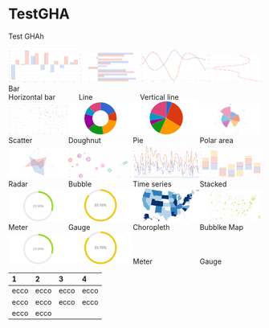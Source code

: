 # TestGHA
Test GHAh

<div style="display:table">
  <div style="display:table-row">
    <div style="display:table-cell"><img width="200px" src="https://raw.githubusercontent.com/pepstock-org/Charba-Wiki/master/static/img/galleryBar.png"></div>
    <div style="display:table-cell"><img width="200px" src="https://raw.githubusercontent.com/pepstock-org/Charba-Wiki/master/static/img/galleryHorizontalBar.png"></div>
	<div style="display:table-cell"><img width="200px" src="https://raw.githubusercontent.com/pepstock-org/Charba-Wiki/master/static/img/galleryLine.png"></div>
    <div style="display:table-cell"><img width="200px" src="https://raw.githubusercontent.com/pepstock-org/Charba-Wiki/master/static/img/galleryVerticalLine.png"></div>
  </div>
  <div style="display:table-row">
    <td align="center">Bar</div>
	<div style="display:table-cell">Horizontal bar</div>
	<div style="display:table-cell">Line</div>
	<div style="display:table-cell">Vertical line</div>
  </div>
  <div style="display:table-row">
    <div style="display:table-cell"><img width="200px" src="https://raw.githubusercontent.com/pepstock-org/Charba-Wiki/master/static/img/galleryScatter.png"></div>
    <div style="display:table-cell"><img width="200px" src="https://raw.githubusercontent.com/pepstock-org/Charba-Wiki/master/static/img/galleryDoughnut.png"></div>
	<div style="display:table-cell"><img width="200px" src="https://raw.githubusercontent.com/pepstock-org/Charba-Wiki/master/static/img/galleryPie.png"></div>
    <div style="display:table-cell"><img width="200px" src="https://raw.githubusercontent.com/pepstock-org/Charba-Wiki/master/static/img/galleryPolarArea.png"></div>
  </div>
  <div style="display:table-row">
    <div style="display:table-cell">Scatter</div>
	<div style="display:table-cell">Doughnut</div>
	<div style="display:table-cell">Pie</div>
	<div style="display:table-cell">Polar area</div>
  </div>
  <div style="display:table-row">
    <div style="display:table-cell"><img width="200px" src="https://raw.githubusercontent.com/pepstock-org/Charba-Wiki/master/static/img/galleryRadar.png"></div>
    <div style="display:table-cell"><img width="200px" src="https://raw.githubusercontent.com/pepstock-org/Charba-Wiki/master/static/img/galleryBubble.png"></div>
	<div style="display:table-cell"><img width="200px" src="https://raw.githubusercontent.com/pepstock-org/Charba-Wiki/master/static/img/galleryTimeseries.png"></div>
    <div style="display:table-cell"><img width="200px" src="https://raw.githubusercontent.com/pepstock-org/Charba-Wiki/master/static/img/galleryStacked.png"></div>
  </div>  
  <div style="display:table-row">
    <div style="display:table-cell">Radar</div>
	<div style="display:table-cell">Bubble</div>
	<div style="display:table-cell">Time series</div>
	<div style="display:table-cell">Stacked</div>
  </div>
  <div style="display:table-row">
    <div style="display:table-cell"><img width="200px" src="https://raw.githubusercontent.com/pepstock-org/Charba-Wiki/master/static/img/galleryMeter.png"></div>
    <div style="display:table-cell"><img width="200px" src="https://raw.githubusercontent.com/pepstock-org/Charba-Wiki/master/static/img/galleryGauge.png"></div>
	<div style="display:table-cell"><img width="200px" src="https://raw.githubusercontent.com/pepstock-org/Charba-Wiki/master/static/img/galleryChoropleth.png"></div>
    <div style="display:table-cell"><img width="200px" src="https://raw.githubusercontent.com/pepstock-org/Charba-Wiki/master/static/img/galleryBubbleMap.png"></div>
  </div>  
  <div style="display:table-row">
    <div style="display:table-cell">Meter</div>
	<div style="display:table-cell">Gauge</div>
	<div style="display:table-cell">Choropleth</div>
	<div style="display:table-cell">Bubblke Map</div>
  </div>
  <tr style="border-bottom: 0px">
    <div style="display:table-cell"><img width="200px" src="https://raw.githubusercontent.com/pepstock-org/Charba-Wiki/master/static/img/galleryMeter.png"></div>
    <div style="display:table-cell"><img width="200px" src="https://raw.githubusercontent.com/pepstock-org/Charba-Wiki/master/static/img/galleryGauge.png"></div>
    <td colspan="2" rowsspan="2" style="border-bottom: 0px;"></div>
  </div>  
  <tr style="border-top: 0px">
    <div style="display:table-cell">Meter</div>
    <div style="display:table-cell">Gauge</div>
  </div>

</div>  


| 1 | 2 | 3 | 4 
|:-|:-|:-|:-
| ecco | ecco | ecco | ecco
| ecco | ecco | ecco | ecco
| ecco | ecco 
